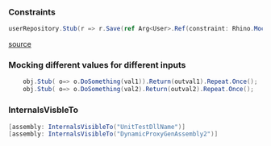 ### Constraints
```csharp
userRepository.Stub(r => r.Save(ref Arg<User>.Ref(constraint: Rhino.Mocks.Constraints.Is.Anything(), returnValue: new User())))
```
[source](https://www.barbarianmeetscoding.com/wiki/rhino-mocks/)

### Mocking different values for different inputs
```csharp
    obj.Stub( o=> o.DoSomething(val1)).Return(outval1).Repeat.Once();
    obj.Stub( o=> o.DoSomething(val2).Return(outval2).Repeat.Once();
```

### InternalsVisbleTo
```csharp
[assembly: InternalsVisibleTo("UnitTestDllName")]
[assembly: InternalsVisibleTo("DynamicProxyGenAssembly2")]
```